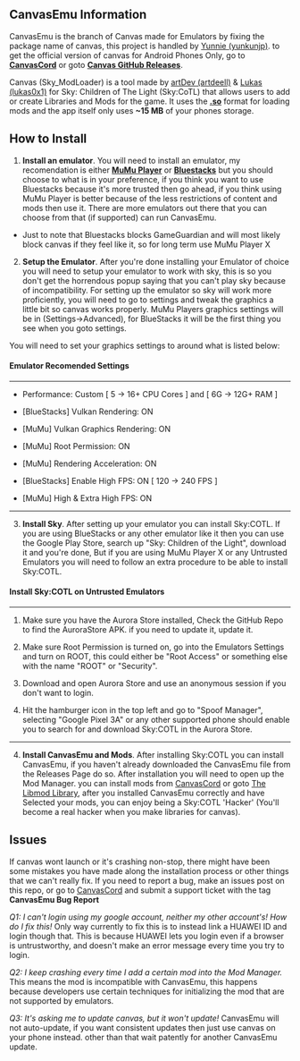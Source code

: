## CanvasEmu Information
CanvasEmu is the branch of Canvas made for Emulators by fixing the package name of canvas, this project is handled by [Yunnie (yunkunjp)](https://github.com/yunkunjp). to get the official version of canvas for Android Phones Only, go to [__CanvasCord__](https://discord.com/invite/thatgamecompany) or goto [__Canvas GitHub Releases__](https://github.com/lukas0x1/SML-filehost/releases).

Canvas (Sky_ModLoader) is a tool made by [artDev (artdeell)](https://github.com/artdeell) & [Lukas (lukas0x1)](https://github.com/lukas0x1) for Sky: Children of The Light (Sky:CoTL) that allows users to add or create Libraries and Mods for the game. It uses the [__.so__](1) format for loading mods and the app itself only uses __~15 MB__ of your phones storage.


## How to Install
1. __Install an emulator__. You will need to install an emulator, my recomendation is either [__MuMu Player__](https://www.mumuglobal.com/index.html) or [__Bluestacks__](https://www.bluestacks.com/bluestacks-5.html) but you should choose to what is in your preference, if you think you want to use Bluestacks because it's more trusted then go ahead, if you think using MuMu Player is better because of the less restrictions of content and mods then use it. There are more emulators out there that you can choose from that (if supported) can run CanvasEmu.

- Just to note that Bluestacks blocks GameGuardian and will most likely block canvas if they feel like it, so for long term use MuMu Player X

2. __Setup the Emulator__. After you're done installing your Emulator of choice you will need to setup your emulator to work with sky, this is so you don't get the horrendous popup saying that you can't play sky because of incompatibility. For setting up the emulator so sky will work more proficiently, you will need to go to settings and tweak the graphics a little bit so canvas works properly. MuMu Players graphics settings will be in (Settings→Advanced), for BlueStacks it will be the first thing you see when you goto settings. 

You will need to set your graphics settings to around what is listed below:


#### Emulator Recomended Settings
------------------------------------

- Performance:                      Custom [ 5 → 16+ CPU Cores ] and [ 6G → 12G+ RAM ]

- [BlueStacks]                      Vulkan Rendering: ON
- [MuMu]                            Vulkan Graphics Rendering: ON

- [MuMu]                            Root Permission: ON
- [MuMu]                            Rendering Acceleration: ON

- [BlueStacks]                      Enable High FPS: ON [ 120 → 240 FPS ]
- [MuMu]                            High & Extra High FPS: ON

------------------------------------

3. __Install Sky__. After setting up your emulator you can install Sky:COTL. If you are using BlueStacks or any other emulator like it then you can use the Google Play Store, search up "Sky: Children of the Light", download it and you're done, But if you are using MuMu Player X or any Untrusted Emulators you will need to follow an extra procedure to be able to install Sky:COTL.

#### Install Sky:COTL on Untrusted Emulators
------------------------------------

1. Make sure you have the Aurora Store installed, Check the GitHub Repo to find the AuroraStore APK. if you need to update it, update it.

2. Make sure Root Permission is turned on, go into the Emulators Settings and turn on ROOT, this could either be "Root Access" or something else with the name "ROOT" or "Security".

3. Download and open Aurora Store and use an anonymous session if you don't want to login.

4. Hit the hamburger icon in the top left and go to "Spoof Manager", selecting "Google Pixel 3A" or any other supported phone should enable you to search for and download Sky:COTL in the Aurora Store.

------------------------------------

4. __Install CanvasEmu and Mods__. After installing Sky:COTL you can install CanvasEmu, if you haven't already downloaded the CanvasEmu file from the Releases Page do so. After installation you will need to open up the Mod Manager. you can install mods from [CanvasCord](https://discord.com/invite/thatgamecompany) or goto [The Libmod Library](https://github.com/thatskymod/Sky-CotL-Scripts/tree/gh-actions-test/Canvas/Libs), after you installed CanvasEmu correctly and have Selected your mods, you can enjoy being a Sky:COTL 'Hacker' (You'll become a real hacker when you make libraries for canvas).

## Issues
If canvas wont launch or it's crashing non-stop, there might have been some mistakes you have made along the installation process or other things that we can't really fix. If you need to report a bug, make an issues post on this repo, or go to [CanvasCord](https://discord.com/invite/thatgamecompany) and submit a support ticket with the tag __CanvasEmu Bug Report__

*Q1: I can't login using my google account, neither my other account's! How do I fix this!*
Only way currently to fix this is to instead link a HUAWEI ID and login though that. This is because HUAWEI lets you login even if a browser is untrustworthy, and doesn't make an error message every time you try to login.

*Q2: I keep crashing every time I add a certain mod into the Mod Manager.*
This means the mod is incompatible with CanvasEmu, this happens because developers use certain techniques for initializing the mod that are not supported by emulators.

*Q3: It's asking me to update canvas, but it won't update!*
CanvasEmu will not auto-update, if you want consistent updates then just use canvas on your phone instead. other than that wait patently for another CanvasEmu update.
